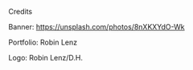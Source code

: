 Credits

Banner:
https://unsplash.com/photos/8nXKXYdO-Wk

Portfolio:
Robin Lenz

Logo:
Robin Lenz/D.H.
